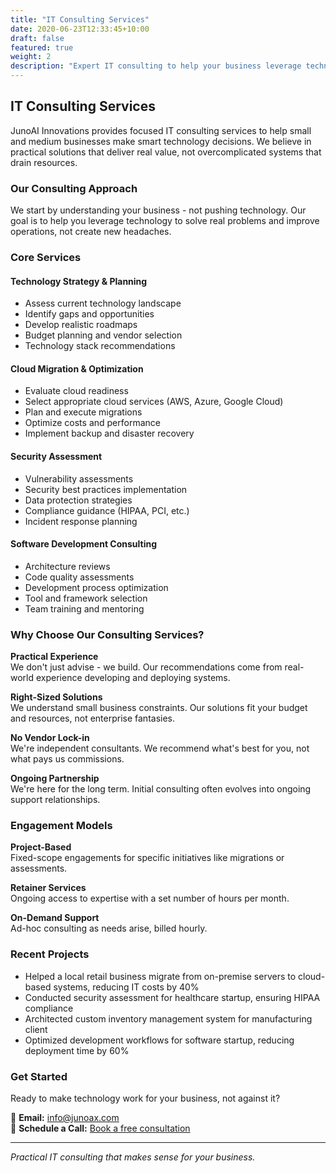 ```yaml
---
title: "IT Consulting Services"
date: 2020-06-23T12:33:45+10:00
draft: false
featured: true
weight: 2
description: "Expert IT consulting to help your business leverage technology effectively."
---
```


## IT Consulting Services

JunoAI Innovations provides focused IT consulting services to help small and medium businesses make smart technology decisions. We believe in practical solutions that deliver real value, not overcomplicated systems that drain resources.

### Our Consulting Approach

We start by understanding your business - not pushing technology. Our goal is to help you leverage technology to solve real problems and improve operations, not create new headaches.

### Core Services

#### **Technology Strategy & Planning**
- Assess current technology landscape
- Identify gaps and opportunities
- Develop realistic roadmaps
- Budget planning and vendor selection
- Technology stack recommendations

#### **Cloud Migration & Optimization**
- Evaluate cloud readiness
- Select appropriate cloud services (AWS, Azure, Google Cloud)
- Plan and execute migrations
- Optimize costs and performance
- Implement backup and disaster recovery

#### **Security Assessment**
- Vulnerability assessments
- Security best practices implementation
- Data protection strategies
- Compliance guidance (HIPAA, PCI, etc.)
- Incident response planning

#### **Software Development Consulting**
- Architecture reviews
- Code quality assessments  
- Development process optimization
- Tool and framework selection
- Team training and mentoring

### Why Choose Our Consulting Services?

**Practical Experience**  
We don't just advise - we build. Our recommendations come from real-world experience developing and deploying systems.

**Right-Sized Solutions**  
We understand small business constraints. Our solutions fit your budget and resources, not enterprise fantasies.

**No Vendor Lock-in**  
We're independent consultants. We recommend what's best for you, not what pays us commissions.

**Ongoing Partnership**  
We're here for the long term. Initial consulting often evolves into ongoing support relationships.

### Engagement Models

**Project-Based**  
Fixed-scope engagements for specific initiatives like migrations or assessments.

**Retainer Services**  
Ongoing access to expertise with a set number of hours per month.

**On-Demand Support**  
Ad-hoc consulting as needs arise, billed hourly.

### Recent Projects

- Helped a local retail business migrate from on-premise servers to cloud-based systems, reducing IT costs by 40%
- Conducted security assessment for healthcare startup, ensuring HIPAA compliance
- Architected custom inventory management system for manufacturing client
- Optimized development workflows for software startup, reducing deployment time by 60%

### Get Started

Ready to make technology work for your business, not against it?

📧 **Email:** [info@junoax.com](mailto:info@junoax.com?subject=IT%20Consulting%20Inquiry)  
📱 **Schedule a Call:** [Book a free consultation](mailto:info@junoax.com?subject=Consultation%20Request)

---

*Practical IT consulting that makes sense for your business.*
